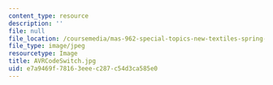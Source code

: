 ```yaml
---
content_type: resource
description: ''
file: null
file_location: /coursemedia/mas-962-special-topics-new-textiles-spring-2010/e7a9469f78163eeec287c54d3ca585e0_AVRCodeSwitch.jpg
file_type: image/jpeg
resourcetype: Image
title: AVRCodeSwitch.jpg
uid: e7a9469f-7816-3eee-c287-c54d3ca585e0
---
```

